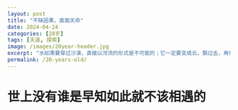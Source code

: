 ```yaml
---
layout: post
title: "不昧因果，直面天命"
date: 2024-04-24
categories: [20岁]
tags: [天道, 探索]
image: /images/20year-header.jpg
excerpt: "水如果要穿过沙漠，直接以河流的形式是不可能的；它一定要变成云，飘过去，再作为雨落下来"
permalink: /20-years-old/  
---
```


<div class="travel-container">
  <div class="travel-header">
    <h1 class="travel-title">世上没有谁是早知如此就不该相遇的</h1>
  </div>



